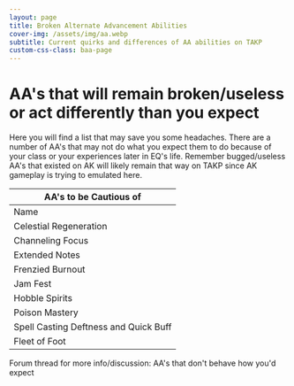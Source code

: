 ```yaml
---
layout: page
title: Broken Alternate Advancement Abilities
cover-img: /assets/img/aa.webp
subtitle: Current quirks and differences of AA abilities on TAKP
custom-css-class: baa-page
---
```


# AA's that will remain broken/useless or act differently than you expect

Here you will find a list that may save you some headaches. There are a number of AA's that may not do what you expect them to do because of your class or your experiences later in EQ's life. Remember bugged/useless AA's that existed on AK will likely remain that way on TAKP since AK gameplay is trying to emulated here.

| AA's to be Cautious of |
| --- |
| Name | Classes affected | How you may expect it to work | How it actually works |
| Celestial Regeneration | Cleric | Group heal over time spell. | Single target ability instead. Also the refresh timer is incorrect. It will display 15 minutes, but won't be able to use for the full 72 minutes. |
| Channeling Focus | Bards only | Allows you to channel through what would otherwise be an interrupt | It does nothing at all since Bards don't channel here. Just don't buy this AA if a Bard. |
| Extended Notes | Bard | Affects the range of all AE type spells | Only affects beneficial group songs, does not affect those songs that are AE based (resists, Lceas, etc) or PBAoE songs (dots, snares, etc) |
| Frenzied Burnout | Magician | Stack will all haste up to the NPC limit | Currently doesn't stack with "Ancient: Burnout Blaze" due to slot2: armor class buff stacking issue, it over-rides 80% haste of Ancient Burnout with 15% haste v3 of the AA which makes your pet do a lot less dmg. Upgraded spell (Burnout V)in PoP may resolve. |
| Jam Fest | Bard | The effects from the higher singing level increases a song's power on your group members (higher stats, etc) | Only the Bard benefits from the higher singing level. Bard will receive the higher stats from the song, but not anyone else in the group. |
| Hobble Spirits | Beastlord | Stop a fleeing mob. | The snare component maxes at 40% and while that is enough to stop a lot of mobs at the lower levels (and some at the upper), it is largely dependent on the mob's flee speed. It will often not stop a fleeing mob at the higher levels when you need it to. It also will block certain pet proc spells, such as Spirit of Snow. |
| Poison Mastery | Rogue | Description says: "Once one point is trained in this ability, you will never fail at poison application again." | You can still fail at applying poisons, however the other functions of the AA still work. |
| Spell Casting Deftness and Quick Buff | Enchanter | AA's should stack. | These AA's are redundant. Server side limit on spell casting haste is 50%, so you can get QB3 and it makes SCD pointless. This includes focus items and spells (BoF) as well. So, if you already have a focus item that gives you 25%, then you would only need QB2 to achieve that 50% as an example. Anything more would waste purchased AA's. |
| Fleet of Foot | Bard | Darchon said: "I believe this was broken on AK and would actually slow down bards. But I did a quick test on dev server. With no AA my #showstats runspeed was shown as 1.8 with Selos on. With ranks 1 and 2 of the AA it is still 1.8." | Solar (TAKP Dev) resolved as: "I came up with a workaround for this. The AA people spent will be refunded and everyone will get FoF 3 for free (it normally only goes to level 2). This makes it so groups of mac/windows players will all be the same speed for /follow and bards can no longer buy this ability." https:// www.takproject.net/forums/index.php?threads/fleet-of-foot-slows-down- bards-instead-of-speeding-them-up.21415/#post-105913 |

Forum thread for more info/discussion: AA's that don't behave how you'd expect